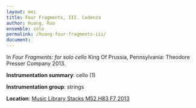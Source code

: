 ```yaml
---
layout: mei
title: Four Fragments, III. Cadenza 
author: Huang, Ruo
ensemble: solo
permalink: /huang-four-fragments-iii/
document: 
---
```


In *Four Fragments: for solo cello* King Of Prussia, Pennsylvania: Theodore Presser Company 2013.

**Instrumentation summary**: cello (1) 

**Instrumentation group**: strings 

**Location**: <a href="https://tufts.primo.exlibrisgroup.com/permalink/01TUN_INST/1kc9gia/alma991018306186903851" target="_blank">Music Library Stacks M52.H83 F7 2013</a>